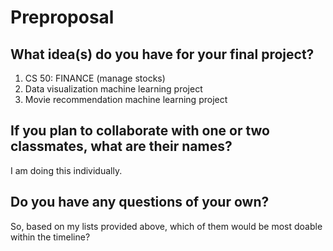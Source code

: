 # Preproposal

## What idea(s) do you have for your final project?

1. CS 50: FINANCE (manage stocks)
2. Data visualization machine learning project
3. Movie recommendation machine learning project



## If you plan to collaborate with one or two classmates, what are their names?

I am doing this individually.

## Do you have any questions of your own?

So, based on my lists provided above, which of them would be most doable within the timeline?

